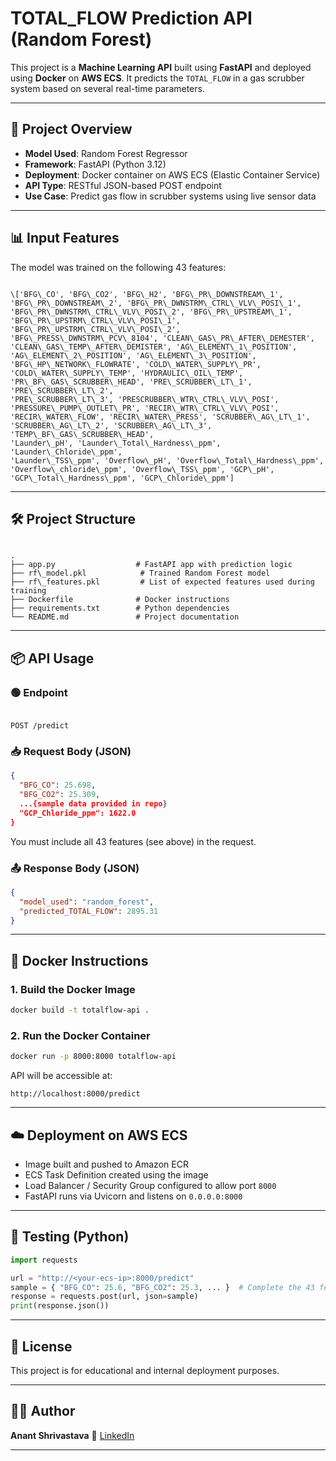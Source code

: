 
# TOTAL_FLOW Prediction API (Random Forest)

This project is a **Machine Learning API** built using **FastAPI** and deployed using **Docker** on **AWS ECS**. It predicts the `TOTAL_FLOW` in a gas scrubber system based on several real-time parameters.

---

## 🚀 Project Overview

- **Model Used**: Random Forest Regressor
- **Framework**: FastAPI (Python 3.12)
- **Deployment**: Docker container on AWS ECS (Elastic Container Service)
- **API Type**: RESTful JSON-based POST endpoint
- **Use Case**: Predict gas flow in scrubber systems using live sensor data

---

## 📊 Input Features

The model was trained on the following 43 features:

```

\['BFG\_CO', 'BFG\_CO2', 'BFG\_H2', 'BFG\_PR\_DOWNSTREAM\_1',
'BFG\_PR\_DOWNSTREAM\_2', 'BFG\_PR\_DWNSTRM\_CTRL\_VLV\_POSI\_1',
'BFG\_PR\_DWNSTRM\_CTRL\_VLV\_POSI\_2', 'BFG\_PR\_UPSTREAM\_1',
'BFG\_PR\_UPSTRM\_CTRL\_VLV\_POSI\_1', 'BFG\_PR\_UPSTRM\_CTRL\_VLV\_POSI\_2',
'BFG\_PRESS\_DWNSTRM\_PCV\_8104', 'CLEAN\_GAS\_PR\_AFTER\_DEMESTER',
'CLEAN\_GAS\_TEMP\_AFTER\_DEMISTER', 'AG\_ELEMENT\_1\_POSITION',
'AG\_ELEMENT\_2\_POSITION', 'AG\_ELEMENT\_3\_POSITION',
'BFG\_HP\_NETWORK\_FLOWRATE', 'COLD\_WATER\_SUPPLY\_PR',
'COLD\_WATER\_SUPPLY\_TEMP', 'HYDRAULIC\_OIL\_TEMP',
'PR\_BF\_GAS\_SCRUBBER\_HEAD', 'PRE\_SCRUBBER\_LT\_1', 'PRE\_SCRUBBER\_LT\_2',
'PRE\_SCRUBBER\_LT\_3', 'PRESCRUBBER\_WTR\_CTRL\_VLV\_POSI',
'PRESSURE\_PUMP\_OUTLET\_PR', 'RECIR\_WTR\_CTRL\_VLV\_POSI',
'RECIR\_WATER\_FLOW', 'RECIR\_WATER\_PRESS', 'SCRUBBER\_AG\_LT\_1',
'SCRUBBER\_AG\_LT\_2', 'SCRUBBER\_AG\_LT\_3', 'TEMP\_BF\_GAS\_SCRUBBER\_HEAD',
'Launder\_pH', 'Launder\_Total\_Hardness\_ppm', 'Launder\_Chloride\_ppm',
'Launder\_TSS\_ppm', 'Overflow\_pH', 'Overflow\_Total\_Hardness\_ppm',
'Overflow\_chloride\_ppm', 'Overflow\_TSS\_ppm', 'GCP\_pH',
'GCP\_Total\_Hardness\_ppm', 'GCP\_Chloride\_ppm']

```

---

## 🛠 Project Structure

```

.
├── app.py                  # FastAPI app with prediction logic
├── rf\_model.pkl            # Trained Random Forest model
├── rf\_features.pkl         # List of expected features used during training
├── Dockerfile              # Docker instructions
├── requirements.txt        # Python dependencies
└── README.md               # Project documentation

```

---

## 📦 API Usage

### 🟢 Endpoint
```

POST /predict

````

### 📥 Request Body (JSON)

```json
{
  "BFG_CO": 25.698,
  "BFG_CO2": 25.309,
  ...{sample data provided in repo}
  "GCP_Chloride_ppm": 1622.0
}
````

You must include all 43 features (see above) in the request.

### 📤 Response Body (JSON)

```json
{
  "model_used": "random_forest",
  "predicted_TOTAL_FLOW": 2895.31
}
```

---

## 🐳 Docker Instructions

### 1. Build the Docker Image

```bash
docker build -t totalflow-api .
```

### 2. Run the Docker Container

```bash
docker run -p 8000:8000 totalflow-api
```

API will be accessible at:

```
http://localhost:8000/predict
```

---

## ☁️ Deployment on AWS ECS

* Image built and pushed to Amazon ECR
* ECS Task Definition created using the image
* Load Balancer / Security Group configured to allow port `8000`
* FastAPI runs via Uvicorn and listens on `0.0.0.0:8000`

---

## 🧪 Testing (Python)

```python
import requests

url = "http://<your-ecs-ip>:8000/predict"
sample = { "BFG_CO": 25.6, "BFG_CO2": 25.3, ... }  # Complete the 43 features
response = requests.post(url, json=sample)
print(response.json())
```

---

## 📜 License

This project is for educational and internal deployment purposes.

---

## 👨‍💻 Author

**Anant Shrivastava**
🔗 [LinkedIn](https://https://www.linkedin.com/in/anant-shrivastava-b02795251/)

---

```
